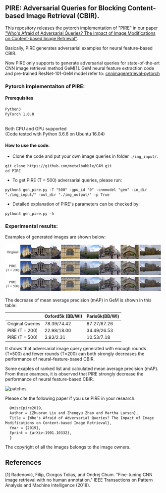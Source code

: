 ## PIRE: Adversarial Queries for Blocking Content-based Image Retrieval (CBIR).

This repository releases the pytorch implementation of "PIRE" in our paper ["Who's Afraid of Adversarial Queries? The Impact of Image Modifications on Content-based Image Retrieval"](https://arxiv.org/abs/1901.10332).

Basically, PIRE generates adversarial examples for neural feature-based CBIR.

Now PIRE only supports to generate adversarial queries for state-of-the-art CNN image retrieval method GeM[1]. GeM neural feature extraction code and pre-trained ResNet-101-GeM model refer to:
[cnnimageretrieval-pytorch](https://github.com/filipradenovic/cnnimageretrieval-pytorch)

### Pytorch implementaiton of PIRE:
#### Prerequisites
```
Python3
PyTorch 1.0.0
```
<br/>
Both CPU and GPU supported<br/>
(Code tested with Python 3.6.6 on Ubuntu 16.04)<br/>

#### How to use the code:

- Clone the code and put your own image queries in folder ```./img_input/```.<br/>

```
git clone https://github.com/metalbubble/CAM.git
cd PIRE
```


- To get PIRE (T = 500) adversarial queries, please run:

```
python3 gen_pire.py -T "500" -gpu_id "0" -cnnmodel "gem" -in_dir "./img_input/" -out_dir "./img_output/" -p True
```


- Detailed explanation of PIRE's parameters can be checked by:

```
python3 gen_pire.py -h
```

### Experimental results:
	
Examples of generated images are shown below:

![patches](https://github.com/liuzrcc/PIRE/blob/master/examples/PIRE_exp_1.jpg)



The decrease of mean average precision (mAP) in GeM is shown in this table:



|                  | Oxford5k (BB/WI)                   | Paris6k(BB/WI)                     |
|------------------|-----------------------------|-----------------------------|
| Original Queries | 78.39/74.42                 | 87.27/87.26                 |
| PIRE (T = 200)   | 22.98/18.00                 | 34.49/26.53                 |
| PIRE (T = 500)   | 3.93/2.31                   | 10.53/7.18                  |



It shows that adversarial image query generated with enough rounds (T=500) and fewer rounds (T=200) can both
strongly decreases the performance of neural-feature-based CBIR.



Some exaples of ranked list and calculated mean average precision (mAP). From these exampes, it is observed that PIRE strongly decrease the performance of neural feature-based CBIR.

![patches](https://github.com/liuzrcc/PIRE/blob/master/examples/PIRE_exp_2.jpg)





Please cite the following paper if you use PIRE in your research.

      @misc{pire2019,
      Author = {Zhuoran Liu and Zhengyu Zhao and Martha Larson},
      Title = {Who's Afraid of Adversarial Queries? The Impact of Image Modifications on Content-based Image Retrieval},
      Year = {2019},
      Eprint = {arXiv:1901.10332},
      }
      
The copyright of all the images belongs to the image owners.



## References
[1] Radenović, Filip, Giorgos Tolias, and Ondrej Chum. 
"Fine-tuning CNN image retrieval with no human annotation." IEEE Transactions on Pattern Analysis and Machine Intelligence (2018).
